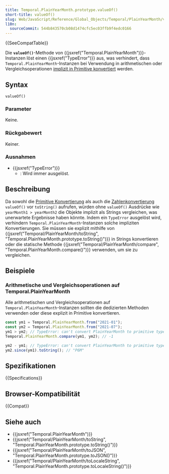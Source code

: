 ```yaml
---
title: Temporal.PlainYearMonth.prototype.valueOf()
short-title: valueOf()
slug: Web/JavaScript/Reference/Global_Objects/Temporal/PlainYearMonth/valueOf
l10n:
  sourceCommit: 544b843570cb08d1474cfc5ec03ffb9f4edc0166
---
```


{{SeeCompatTable}}

Die **`valueOf()`**-Methode von {{jsxref("Temporal.PlainYearMonth")}}-Instanzen löst einen {{jsxref("TypeError")}} aus, was verhindert, dass `Temporal.PlainYearMonth`-Instanzen bei Verwendung in arithmetischen oder Vergleichsoperationen [implizit in Primitive konvertiert](/de/docs/Web/JavaScript/Guide/Data_structures#primitive_coercion) werden.

## Syntax

```js-nolint
valueOf()
```

### Parameter

Keine.

### Rückgabewert

Keiner.

### Ausnahmen

- {{jsxref("TypeError")}}
  - : Wird immer ausgelöst.

## Beschreibung

Da sowohl die [Primitive Konvertierung](/de/docs/Web/JavaScript/Guide/Data_structures#primitive_coercion) als auch die [Zahlenkonvertierung](/de/docs/Web/JavaScript/Reference/Global_Objects/Number#number_coercion) `valueOf()` vor `toString()` aufrufen, würden ohne `valueOf()` Ausdrücke wie `yearMonth1 > yearMonth2` die Objekte implizit als Strings vergleichen, was unerwartete Ergebnisse haben könnte. Indem ein `TypeError` ausgelöst wird, verhindern `Temporal.PlainYearMonth`-Instanzen solche impliziten Konvertierungen. Sie müssen sie explizit mithilfe von {{jsxref("Temporal/PlainYearMonth/toString", "Temporal.PlainYearMonth.prototype.toString()")}} in Strings konvertieren oder die statische Methode {{jsxref("Temporal/PlainYearMonth/compare", "Temporal.PlainYearMonth.compare()")}} verwenden, um sie zu vergleichen.

## Beispiele

### Arithmetische und Vergleichsoperationen auf Temporal.PlainYearMonth

Alle arithmetischen und Vergleichsoperationen auf `Temporal.PlainYearMonth`-Instanzen sollten die dedizierten Methoden verwenden oder diese explizit in Primitive konvertieren.

```js
const ym1 = Temporal.PlainYearMonth.from("2021-01");
const ym2 = Temporal.PlainYearMonth.from("2021-07");
ym1 > ym2; // TypeError: can't convert PlainYearMonth to primitive type
Temporal.PlainYearMonth.compare(ym1, ym2); // -1

ym2 - ym1; // TypeError: can't convert PlainYearMonth to primitive type
ym2.since(ym1).toString(); // "P6M"
```

## Spezifikationen

{{Specifications}}

## Browser-Kompatibilität

{{Compat}}

## Siehe auch

- {{jsxref("Temporal.PlainYearMonth")}}
- {{jsxref("Temporal/PlainYearMonth/toString", "Temporal.PlainYearMonth.prototype.toString()")}}
- {{jsxref("Temporal/PlainYearMonth/toJSON", "Temporal.PlainYearMonth.prototype.toJSON()")}}
- {{jsxref("Temporal/PlainYearMonth/toLocaleString", "Temporal.PlainYearMonth.prototype.toLocaleString()")}}
